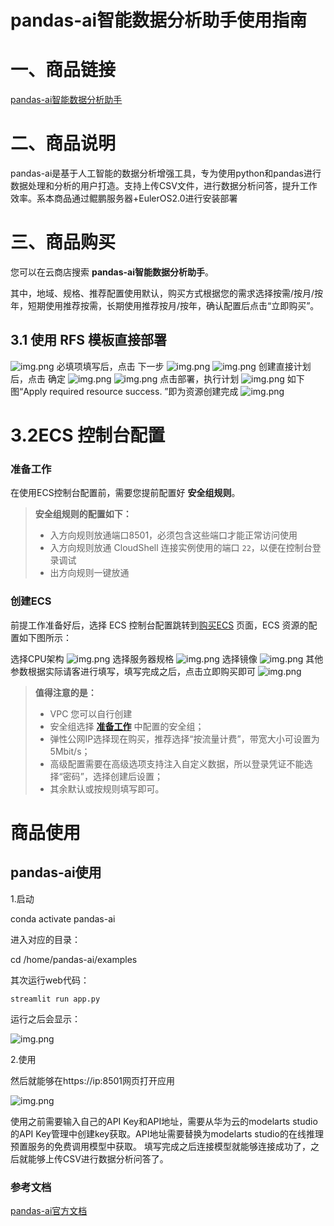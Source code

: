 # pandas-ai智能数据分析助手使用指南



# 一、商品链接



[pandas-ai智能数据分析助手](https://marketplace.huaweicloud.com/hidden/contents/fac2ad81-404e-46ec-959c-221a692dda1d#productid=OFFI1144193316944424960)

# 二、商品说明



pandas-ai是基于人工智能的数据分析增强工具，专为使用python和pandas进行数据处理和分析的用户打造。支持上传CSV文件，进行数据分析问答，提升工作效率。系本商品通过鲲鹏服务器+EulerOS2.0进行安装部署

# 三、商品购买



您可以在云商店搜索 **pandas-ai智能数据分析助手**。

其中，地域、规格、推荐配置使用默认，购买方式根据您的需求选择按需/按月/按年，短期使用推荐按需，长期使用推荐按月/按年，确认配置后点击“立即购买”。

## 3.1 使用 RFS 模板直接部署



![img.png](images/img1.png) 
必填项填写后，点击 下一步
![img.png](images/img2.png)
![img.png](images/img3.png)
创建直接计划后，点击 确定
![img.png](images/img4.png)
![img.png](images/img5.png)
点击部署，执行计划
![img.png](images/img6.png)
如下图“Apply required resource success. ”即为资源创建完成
![img.png](images/img7.png)

# 3.2ECS 控制台配置



### 准备工作



在使用ECS控制台配置前，需要您提前配置好 **安全组规则**。

> **安全组规则的配置如下：**
>
> - 入方向规则放通端口8501，必须包含这些端口才能正常访问使用
> - 入方向规则放通 CloudShell 连接实例使用的端口 `22`，以便在控制台登录调试
> - 出方向规则一键放通

### 创建ECS



前提工作准备好后，选择 ECS 控制台配置跳转到[购买ECS](https://support.huaweicloud.com/qs-ecs/ecs_01_0103.html) 页面，ECS 资源的配置如下图所示：

选择CPU架构 
![img.png](images/img8.png)
选择服务器规格 ![img.png](images/img9.png)
选择镜像 ![img.png](images/img10.png)
其他参数根据实际请客进行填写，填写完成之后，点击立即购买即可 
![img.png](images/img11.png)

> **值得注意的是：**
>
> - VPC 您可以自行创建
> - 安全组选择 [**准备工作**](#准备工作) 中配置的安全组；
> - 弹性公网IP选择现在购买，推荐选择“按流量计费”，带宽大小可设置为5Mbit/s；
> - 高级配置需要在高级选项支持注入自定义数据，所以登录凭证不能选择“密码”，选择创建后设置；
> - 其余默认或按规则填写即可。

# 商品使用



## pandas-ai使用



1.启动

conda activate pandas-ai

进入对应的目录：

cd /home/pandas-ai/examples

其次运行web代码：
```
streamlit run app.py  
```
运行之后会显示：

![img.png](images/img_1.png)

2.使用

然后就能够在https://ip:8501网页打开应用

![img.png](images/img_2.png)

使用之前需要输入自己的API Key和API地址，需要从华为云的modelarts studio的API Key管理中创建key获取。API地址需要替换为modelarts studio的在线推理预置服务的免费调用模型中获取。
填写完成之后连接模型就能够连接成功了，之后就能够上传CSV进行数据分析问答了。

### 参考文档



[pandas-ai官方文档](https://github.com/sinaptik-ai/pandas-ai)
